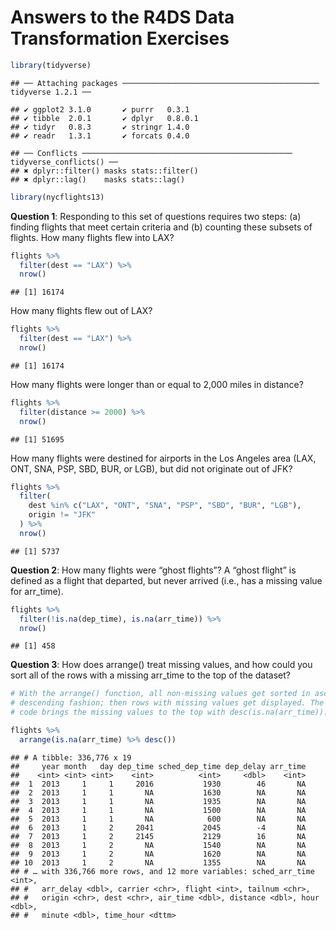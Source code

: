 Answers to the R4DS Data Transformation Exercises
================

``` r
library(tidyverse)
```

    ## ── Attaching packages ──────────────────────────────────────────── tidyverse 1.2.1 ──

    ## ✔ ggplot2 3.1.0       ✔ purrr   0.3.1  
    ## ✔ tibble  2.0.1       ✔ dplyr   0.8.0.1
    ## ✔ tidyr   0.8.3       ✔ stringr 1.4.0  
    ## ✔ readr   1.3.1       ✔ forcats 0.4.0

    ## ── Conflicts ─────────────────────────────────────────────── tidyverse_conflicts() ──
    ## ✖ dplyr::filter() masks stats::filter()
    ## ✖ dplyr::lag()    masks stats::lag()

``` r
library(nycflights13)
```

**Question 1**: Responding to this set of questions requires two steps:
(a) finding flights that meet certain criteria and (b) counting these
subsets of flights. How many flights flew into LAX?

``` r
flights %>% 
  filter(dest == "LAX") %>% 
  nrow()
```

    ## [1] 16174

How many flights flew out of LAX?

``` r
flights %>% 
  filter(dest == "LAX") %>% 
  nrow()
```

    ## [1] 16174

How many flights were longer than or equal to 2,000 miles in distance?

``` r
flights %>% 
  filter(distance >= 2000) %>% 
  nrow()
```

    ## [1] 51695

How many flights were destined for airports in the Los Angeles area
(LAX, ONT, SNA, PSP, SBD, BUR, or LGB), but did not originate out of
JFK?

``` r
flights %>% 
  filter(
    dest %in% c("LAX", "ONT", "SNA", "PSP", "SBD", "BUR", "LGB"), 
    origin != "JFK"
  ) %>% 
  nrow()
```

    ## [1] 5737

**Question 2**: How many flights were “ghost flights”? A “ghost flight”
is defined as a flight that departed, but never arrived (i.e., has a
missing value for arr\_time).

``` r
flights %>% 
  filter(!is.na(dep_time), is.na(arr_time)) %>% 
  nrow()
```

    ## [1] 458

**Question 3**: How does arrange() treat missing values, and how could
you sort all of the rows with a missing arr\_time to the top of the
dataset?

``` r
# With the arrange() function, all non-missing values get sorted in ascending or
# descending fashion; then rows with missing values get displayed. The following
# code brings the missing values to the top with desc(is.na(arr_time)):

flights %>% 
  arrange(is.na(arr_time) %>% desc())
```

    ## # A tibble: 336,776 x 19
    ##     year month   day dep_time sched_dep_time dep_delay arr_time
    ##    <int> <int> <int>    <int>          <int>     <dbl>    <int>
    ##  1  2013     1     1     2016           1930        46       NA
    ##  2  2013     1     1       NA           1630        NA       NA
    ##  3  2013     1     1       NA           1935        NA       NA
    ##  4  2013     1     1       NA           1500        NA       NA
    ##  5  2013     1     1       NA            600        NA       NA
    ##  6  2013     1     2     2041           2045        -4       NA
    ##  7  2013     1     2     2145           2129        16       NA
    ##  8  2013     1     2       NA           1540        NA       NA
    ##  9  2013     1     2       NA           1620        NA       NA
    ## 10  2013     1     2       NA           1355        NA       NA
    ## # … with 336,766 more rows, and 12 more variables: sched_arr_time <int>,
    ## #   arr_delay <dbl>, carrier <chr>, flight <int>, tailnum <chr>,
    ## #   origin <chr>, dest <chr>, air_time <dbl>, distance <dbl>, hour <dbl>,
    ## #   minute <dbl>, time_hour <dttm>
